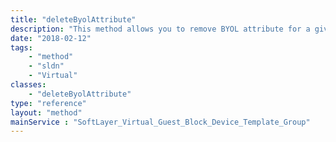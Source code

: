 ```yaml
---
title: "deleteByolAttribute"
description: "This method allows you to remove BYOL attribute for a given image template. "
date: "2018-02-12"
tags:
    - "method"
    - "sldn"
    - "Virtual"
classes:
    - "deleteByolAttribute"
type: "reference"
layout: "method"
mainService : "SoftLayer_Virtual_Guest_Block_Device_Template_Group"
---
```

